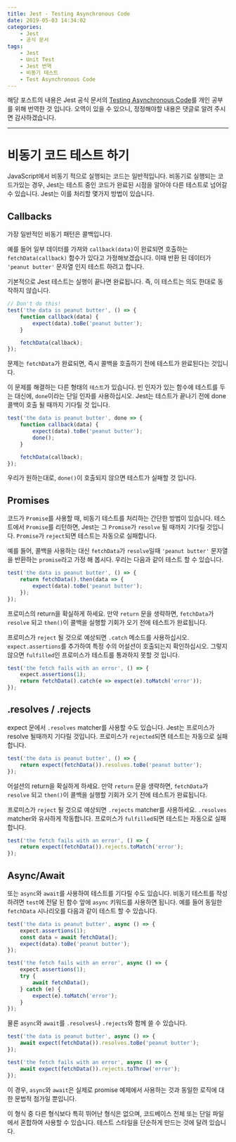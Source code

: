 ```yaml
---
title: Jest - Testing Asynchronous Code
date: 2019-05-03 14:34:02
categories:
    - Jest
    - 공식 문서
tags:
    - Jest
    - Unit Test
    - Jest 번역
    - 비동기 테스트
    - Test Asynchronous Code
---
```


해당 포스트의 내용은 Jest 공식 문서의 [Testing Asynchronous Code](https://jestjs.io/docs/en/asynchronous)를 개인 공부를 위해 번역한 것 입니다. 오역이 있을 수 있으니, 정정해야할 내용은 댓글로 알려 주시면 감사하겠습니다.

---

# 비동기 코드 테스트 하기

JavaScript에서 비동기 적으로 실행되는 코드는 일반적입니다. 비동기로 실행되는 코드가있는 경우, Jest는 테스트 중인 코드가 완료된 시점을 알아야 다른 테스트로 넘어갈 수 있습니다. Jest는 이를 처리할 몇가지 방법이 있습니다.

## Callbacks

가장 일반적인 비동기 패턴은 콜백입니다.

예를 들어 일부 데이터를 가져와 `callback(data)`이 완료되면 호출하는 `fetchData(callback)` 함수가 있다고 가정해보겠습니다. 이때 반환 된 데이터가 `'peanut butter'` 문자열 인지 테스트 하려고 합니다.

기본적으로 Jest 테스트는 실행이 끝나면 완료됩니다. 즉, 이 테스트는 의도 한대로 동작하지 않습니다.

```javascript
// Don't do this!
test('the data is peanut butter', () => {
    function callback(data) {
        expect(data).toBe('peanut butter');
    }

    fetchData(callback);
});
```

문제는 `fetchData`가 완료되면, 즉시 콜백을 호출하기 전에 테스트가 완료된다는 것입니다.

이 문제를 해결하는 다른 형태의 `테스트`가 있습니다. 빈 인자가 있는 함수에 테스트를 두는 대신에, `done`이라는 단일 인자를 사용하십시오. Jest는 테스트가 끝나기 전에 done 콜백이 호출 될 때까지 기다릴 것 입니다.

```javascript
test('the data is peanut butter', done => {
    function callback(data) {
        expect(data).toBe('peanut butter');
        done();
    }

    fetchData(callback);
});
```

우리가 원하는대로, `done()`이 호출되지 않으면 테스트가 실패할 것 입니다.

## Promises

코드가 `Promise`를 사용할 때, 비동기 테스트를 처리하는 간단한 방법이 있습니다. 테스트에서 `Promise`를 리턴하면, Jest는 그 `Promise`가 `resolve` 될 때까지 기다릴 것입니다. `Promise`가 `reject`되면 테스트는 자동으로 실패합니다.

예를 들어, 콜백을 사용하는 대신 `fetchData`가 `resolve`일때 `'peanut butter'` 문자열을 반환하는 `promise`라고 가정 해 봅시다. 우리는 다음과 같이 테스트 할 수 있습니다.

```javascript
test('the data is peanut butter', () => {
    return fetchData().then(data => {
        expect(data).toBe('peanut butter');
    });
});
```

프로미스의 return을 확실하게 하세요. 만약 `return` 문을 생략하면, `fetchData`가 `resolve` 되고 `then()`이 콜백을 실행할 기회가 오기 전에 테스트가 완료됩니다.

프로미스가 `reject` 될 것으로 예상되면 `.catch` 메소드를 사용하십시오. `expect.assertions`를 추가하여 특정 수의 어설션이 호출되는지 확인하십시오. 그렇지 않으면 `fulfilled`인 프로미스가 테스트를 통과하지 못할 것 입니다.

```javascript
test('the fetch fails with an error', () => {
    expect.assertions(1);
    return fetchData().catch(e => expect(e).toMatch('error'));
});
```

## .resolves / .rejects

expect 문에서 `.resolves` matcher를 사용할 수도 있습니다. Jest는 프로미스가 resolve 될때까지 기다릴 것입니다. 프로미스가 `rejected`되면 테스트는 자동으로 실패합니다.

```javascript
test('the data is peanut butter', () => {
    return expect(fetchData()).resolves.toBe('peanut butter');
});
```

어설션의 return을 확실하게 하세요. 만약 `return` 문을 생략하면, `fetchData`가 `resolve` 되고 `then()`이 콜백을 실행할 기회가 오기 전에 테스트가 완료됩니다.

프로미스가 `reject` 될 것으로 예상되면 `.rejects` matcher를 사용하세요. `.resolves` matcher와 유사하게 작동합니다. 프로미스가 `fulfilled`되면 테스트는 자동으로 실패합니다.

```javascript
test('the fetch fails with an error', () => {
    return expect(fetchData()).rejects.toMatch('error');
});
```

## Async/Await

또는 `async`와 `await`를 사용하여 테스트를 기다릴 수도 있습니다. 비동기 테스트를 작성하려면 `test`에 전달 된 함수 앞에 `async` 키워드를 사용하면 됩니다. 예를 들어 동일한 `fetchData` 시나리오를 다음과 같이 테스트 할 수 있습니다.

```javascript
test('the data is peanut butter', async () => {
    expect.assertions(1);
    const data = await fetchData();
    expect(data).toBe('peanut butter');
});

test('the fetch fails with an error', async () => {
    expect.assertions(1);
    try {
        await fetchData();
    } catch (e) {
        expect(e).toMatch('error');
    }
});
```

물론 `async`와 `await`를 `.resolves`나 `.rejects`와 함께 쓸 수 있습니다.

```javascript
test('the data is peanut butter', async () => {
    await expect(fetchData()).resolves.toBe('peanut butter');
});

test('the fetch fails with an error', async () => {
    await expect(fetchData()).rejects.toThrow('error');
});
```

이 경우, `async`와 `await`은 실제로 promise 예제에서 사용하는 것과 동일한 로직에 대한 문법적 첨가일 뿐입니다.

이 형식 중 다른 형식보다 특히 뛰어난 형식은 없으며, 코드베이스 전체 또는 단일 파일에서 혼합하여 사용할 수 있습니다. 테스트 스타일을 단순하게 만드는 것에 달려 있습니다.
